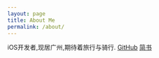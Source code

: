 ```yaml
---
layout: page
title: About Me
permalink: /about/
---
```


iOS开发者,现居广州,期待着旅行与骑行.
[GitHub](https://github.com/XieXieZhongxi)
[简书](http://www.jianshu.com/u/94cb903ac080)
